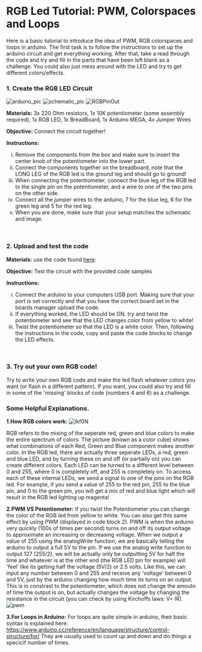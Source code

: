 # RGB Led Tutorial: PWM, Colorspaces and Loops
Here is a basic tutorial to introduce the idea of PWM, RGB colorspaces and loops in arduino. The first task is to follow the instructions to set up the arduino circuit and get everything working. After that, take a read through the code and try and fill in the parts that have been left blank as a challenge. You could also just mess around with the LED and try to get different colors/effects. 


### 1. Create the RGB LED Circuit
![arduino_pic](https://user-images.githubusercontent.com/8228324/122969592-d2145f80-d35a-11eb-9494-ada611176277.jpg)
![schematic_pic](https://user-images.githubusercontent.com/8228324/122969602-d3de2300-d35a-11eb-8b9d-0a1b2e7de60d.jpg)
![RGBPinOut](https://user-images.githubusercontent.com/8228324/122970213-9d54d800-d35b-11eb-8dca-03ed7bfb6fbf.png)



**Materials:** 3x 220 Ohm resistors, 1x 10K potentiometer (some assembly required), 1x RGB LED, 1x BreadBoard, 1x Arduino MEGA, 4x Jumper Wires

**Objective:** Connect the circuit together!

**Instructions:**

<ol type="i">
  <li>Remove the components from the box and make sure to insert the center knob of the potentiometer into the lower part.</li>
  <li>Connect the components together on the breadboard, note that the LONG LEG of the RGB led is the ground leg and should go to ground!</li>
  <li>When connecting the potentiometer, connect the blue leg of the RGB led to the single pin on the potentiometer, and a wire to one of the two pins on the other side.</li>
  <li> Connect all the jumper wires to the arduino, 7 for the blue leg, 6 for the green leg and 5 for the red leg.</li>
  <li> When you are done, make sure that your setup matches the schematic and image.</li>
</ol>

<br>

### 2. Upload and test the code

**Materials:** use the code found [here](https://github.com/practicaltech/TechFest/blob/master/2021/gathering_5/Yohan's_Guide/RGBfun.ino): 

**Objective:** Test the circuit with the provided code samples

**Instructions:**

<ol type="i">
  <li>Connect the arduino to your computers USB port. Making sure that your port is set correctly and that you have the correct board set in the boards manager upload the code.</li>
   <li>If everything worked, the LED should be ON. try and twist the potentiometer and see that the LED changes color from yellow to white!</li>
  <li>Twist the potentiometer so that the LED is a white color. Then, following the instructions in the code, copy and paste the code blocks to change the LED effects.</li>
</ol>

<br>

### 3. Try out your own RGB code!
Try to write your own RGB code and make the led flash whatever colors you want (or flash in a different pattern). If you want, you could also try and fill in some of the 'missing' blocks of code (numbers 4 and 6) as a challenge.


### Some Helpful Explanations.

**1.How RGB colors work:** 
![ikf0N](https://user-images.githubusercontent.com/8228324/122971874-87e0ad80-d35d-11eb-98ea-445a30a4c4fa.jpg)

RGB refers to the mixing of the seperate red, green and blue colors to make the entire spectrum of colors. The picture (known as a color cube) shows what combinations of each Red, Green and Blue component makes another color. In the RGB led, there are actually three seperate LEDs, a red, green and blue LED, and by turning these on and off (or partially on) you can create different colors. Each LED can be turned to a different level between 0 and 255, where 0 is completely off, and 255 is completely on. To access each of these internal LEDs, we send a signal to one of the pins on the RGB led. For example, if you send a value of 255 to the red pin, 255 to the blue pin, and 0 to the green pin, you will get a mix of red and blue light which will result in the RGB led lighting up magenta!

**2.PWM VS Potentiometer:** 
If you twist the Potentiometer you can change the color of the RGB led from yellow to white. You can also get this same effect by using PWM (displayed in code block 2). PWM is when the arduino very quickly (100s of times per second) turns on and off its output voltage to approximate an increasing or decreasing voltage. When we output a value of 255 using the analogWrite function, we are basically telling the arduino to output a full 5V to the pin. If we use the analog write function to output 127 (255/2), we will be actually only be outputting 5V for half the time and whatever is at the other end (the RGB LED pin for example) will 'feel' like its getting half the voltage (5V/2) or 2.5 volts. Like this, we can input any number between 0 and 255 and receive any 'voltage' between 0 and 5V, just by the arduino changing how much time its turns on an output. This is in constrast to the potentiometer, which does not change the amoutn of time the output is on, but actually changes the voltage by changing the resistance in the circuit (you can check by using Kirchoffs laws: V= IR).
![pwm](https://user-images.githubusercontent.com/8228324/122971808-77303780-d35d-11eb-8b7b-1e7d88a3002d.gif)

**3.For Loops in Arduino:** 
For loops are quite simple in arduino, their basic syntax is explained here: https://www.arduino.cc/reference/en/language/structure/control-structure/for/ 
They are usually used to count up and down and do things a specicif number of times.







